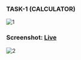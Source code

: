 ### TASK-1 (CALCULATOR)

![1](https://user-images.githubusercontent.com/91784120/228562834-69bd66cb-3d0d-4686-91f2-326d01eabec6.png)

### Screenshot: [Live](https://madasudeepika.github.io/OIBSIP/TASK-1/index.html)

![2](https://user-images.githubusercontent.com/91784120/228563332-b58c6e87-efda-4f80-9a6f-37d9897fee49.png)
